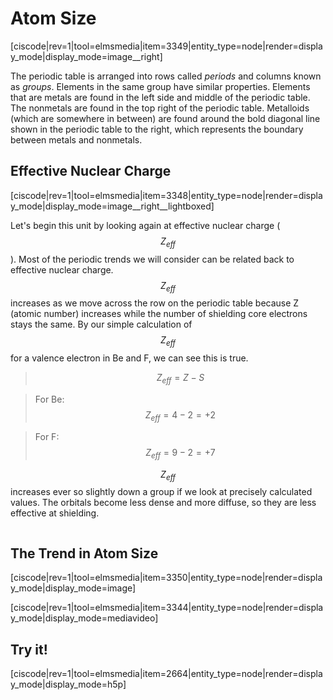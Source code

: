 <div style="float:right;margin:auto"><ebook-button title="Atom Sizes" link="https://genchem.science.psu.edu/04-1-atom-sizes"></ebook-button></div>

# Atom Size

[ciscode|rev=1|tool=elmsmedia|item=3349|entity_type=node|render=display_mode|display_mode=image__right]

The periodic table is arranged into rows called _periods_ and columns known as _groups_.  Elements in the same group have similar properties.  Elements that are metals are found in the left side and middle of the periodic table. The nonmetals are found in the top right of the periodic table. Metalloids (which are somewhere in between) are found around the bold diagonal line shown in the periodic table to the right, which represents the boundary between metals and nonmetals.

## Effective Nuclear Charge
[ciscode|rev=1|tool=elmsmedia|item=3348|entity_type=node|render=display_mode|display_mode=image__right__lightboxed]

Let's begin this unit by looking again at effective nuclear charge ($$Z_{eff}$$). Most of the periodic trends we will consider can be related back to effective nuclear charge. $$Z_{eff}$$ increases as we move across the row on the periodic table because Z (atomic number) increases while the number of shielding core electrons stays the same.  By our simple calculation of  $$Z_{eff}$$ for a valence electron in Be and F, we can see this is true.
> $$Z_{eff} = Z -S $$

> For Be: $$Z_{eff} = 4-2 = +2$$

>For F: $$Z_{eff} = 9-2 = +7$$

$$Z_{eff}$$ increases ever so slightly down a group if we look at precisely calculated values.  The orbitals become less dense and more diffuse, so they are less effective at shielding.  

<div class="spacer" style="display:block;overflow:hidden;width:100%;"></div>


## The Trend in Atom Size

<div style="float:none;max-width:800px;margin:auto">
[ciscode|rev=1|tool=elmsmedia|item=3350|entity_type=node|render=display_mode|display_mode=image]</div>



<div class="spacer" style="display:block;overflow:hidden;width:100%;"></div>


[ciscode|rev=1|tool=elmsmedia|item=3344|entity_type=node|render=display_mode|display_mode=mediavideo]


## Try it!

[ciscode|rev=1|tool=elmsmedia|item=2664|entity_type=node|render=display_mode|display_mode=h5p]